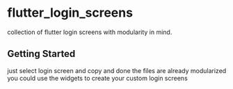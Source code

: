 # flutter_login_screens

collection of flutter login  screens with modularity in mind.

## Getting Started
just select login screen and copy and done the files are already modularized you could use the widgets to create your custom login screens

